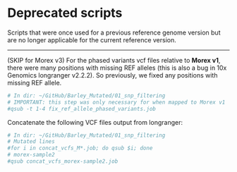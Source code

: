 # Deprecated scripts

Scripts that were once used for a previous reference genome version but are no longer applicable for the current reference version.

---

(SKIP for Morex v3) For the phased variants vcf files relative to **Morex v1**, there were many positions with missing REF alleles (this is also a bug in 10x Genomics longranger v2.2.2). So previously, we fixed any positions with missing REF allele.

```bash
# In dir: ~/GitHub/Barley_Mutated/01_snp_filtering
# IMPORTANT: this step was only necessary for when mapped to Morex v1
#qsub -t 1-4 fix_ref_allele_phased_variants.job
```

Concatenate the following VCF files output from longranger:

```bash
# In dir: ~/GitHub/Barley_Mutated/01_snp_filtering
# Mutated lines
#for i in concat_vcfs_M*.job; do qsub $i; done
# morex-sample2
#qsub concat_vcfs_morex-sample2.job
```
